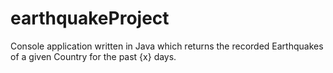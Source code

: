 # earthquakeProject
Console application written in Java which returns the recorded Earthquakes of a given Country for the past {x} days.
